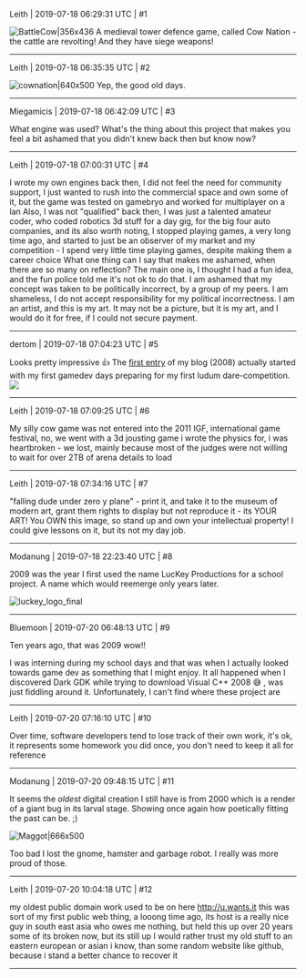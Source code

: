 Leith | 2019-07-18 06:29:31 UTC | #1

![BattleCow|356x436](upload://cusBEYyk2ioby3kMtmXGHWgeEEE.jpeg) 
A medieval tower defence game, called Cow Nation - the cattle are revolting! And they have siege weapons!

-------------------------

Leith | 2019-07-18 06:35:35 UTC | #2

![cownation|640x500](upload://tLqP4DngPHsRVEPHXdBTiksYDq1.jpeg) 
Yep, the good old days.

-------------------------

Miegamicis | 2019-07-18 06:42:09 UTC | #3

What engine was used? What's the thing about this project that makes you feel a bit ashamed that you didn't knew back then but know now?

-------------------------

Leith | 2019-07-18 07:00:31 UTC | #4

I wrote my own engines back then, I did not feel the need for community support, I just wanted to rush into the commercial space and own some of it, but the game was tested on gamebryo and worked for multiplayer on a lan
Also, I was not "qualified" back then, I was just a talented amateur coder, who coded robotics 3d stuff for a day gig, for the big four auto companies, and its also worth noting, I stopped playing games, a very long time ago, and started to just be an observer of my market and my competition - I spend very little time playing games, despite making them a career choice
What one thing can I say that makes me ashamed, when there are so many on reflection?
The main one is, I thought I had a fun idea, and the fun police told me it's not ok to do that. I am ashamed that my concept was taken to be politically incorrect, by a group of my peers. I am shameless, I do not accept responsibility for my political incorrectness. I am an artist, and this is my art. It may not be a picture, but it is my art, and I would do it for free, if I could not secure payment.

-------------------------

dertom | 2019-07-18 07:04:23 UTC | #5

Looks pretty impressive :+1:  The [first entry](http://thomas.trocha.com/pebble/2008/12) of my blog (2008) actually started with my first gamedev days preparing for my first ludum dare-competition. 
![](http://thomas.trocha.com/pebble/images/wp-content/uploads/2008/12/11.jpg)

-------------------------

Leith | 2019-07-18 07:09:25 UTC | #6

My silly cow game was not entered into the 2011 IGF, international game festival, no, we went with a 3d jousting game i wrote the physics for, i was heartbroken - we lost, mainly because most of the judges were not willing to wait for over 2TB of arena details to load

-------------------------

Leith | 2019-07-18 07:34:16 UTC | #7

"falling dude under zero y plane" - print it, and take it to the museum of modern art, grant them rights to display but not reproduce it - its YOUR ART! You OWN this image, so stand up and own your intellectual property! I could give lessons on it, but its not my day job.

-------------------------

Modanung | 2019-07-18 22:23:40 UTC | #8

2009 was the year I first used the name LucKey Productions for a school project. A name which would reemerge only years later.

![luckey_logo_final](upload://6F5dyWDKBvoR98PuKHlvYXVwaP6.png)

-------------------------

Bluemoon | 2019-07-20 06:48:13 UTC | #9

Ten years ago, that was 2009 wow!!

I was interning during my school days and that was when I actually looked towards game dev as something that I might enjoy. It all happened when I discovered Dark GDK while trying to download Visual C++ 2008 :sweat_smile: , was just fiddling around it. Unfortunately, I can't find where these project are

-------------------------

Leith | 2019-07-20 07:16:10 UTC | #10

Over time, software developers tend to lose track of their own work, it's ok, it represents some homework you did once, you don't need to keep it all for reference

-------------------------

Modanung | 2019-07-20 09:48:15 UTC | #11

It seems the *oldest* digital creation I still have is from 2000 which is a render of a giant bug in its larval stage. Showing once again how poetically fitting the past can be. ;)

![Maggot|666x500](upload://yVSmokrXRfFl96p79s7zxsNxHYy.jpeg)

Too bad I lost the gnome, hamster and garbage robot. I really was more proud of those.

-------------------------

Leith | 2019-07-20 10:04:18 UTC | #12

my oldest public domain work used to be on here 
<http://u.wants.it> 
this was sort of my first public web thing, a looong time ago, its host is a really nice guy in south east asia who owes me nothing, but held this up over 20 years
some of its broken now, but its still up
I would rather trust my old stuff to an eastern european or asian i know, than some random website like github, because i stand a better chance to recover it

-------------------------

